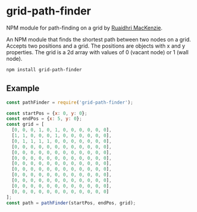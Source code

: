 # grid-path-finder
NPM module for path-finding on a grid by [Ruaidhri MacKenzie](https://github.com/fankadore).


An NPM module that finds the shortest path between two nodes on a grid.
Accepts two positions and a grid. The positions are objects with x and y properties. The grid is a 2d array with values of 0 (vacant node) or 1 (wall node).


```sh
npm install grid-path-finder
```

## Example

```js
const pathFinder = require('grid-path-finder');

const startPos = {x: 0, y: 0};
const endPos = {x: 5, y: 0};
const grid = [
  [0, 0, 0, 1, 0, 1, 0, 0, 0, 0, 0, 0],
  [1, 1, 0, 0, 0, 1, 0, 0, 0, 0, 0, 0],
  [0, 1, 1, 1, 1, 0, 0, 0, 0, 0, 0, 0],
  [0, 0, 0, 0, 0, 0, 0, 0, 0, 0, 0, 0],
  [0, 0, 0, 0, 0, 0, 0, 0, 0, 0, 0, 0],
  [0, 0, 0, 0, 0, 0, 0, 0, 0, 0, 0, 0],
  [0, 0, 0, 0, 0, 0, 0, 0, 0, 0, 0, 0],
  [0, 0, 0, 0, 0, 0, 0, 0, 0, 0, 0, 0],
  [0, 0, 0, 0, 0, 0, 0, 0, 0, 0, 0, 0],
  [0, 0, 0, 0, 0, 0, 0, 0, 0, 0, 0, 0],
  [0, 0, 0, 0, 0, 0, 0, 0, 0, 0, 0, 0],
  [0, 0, 0, 0, 0, 0, 0, 0, 0, 0, 0, 0]
];
const path = pathFinder(startPos, endPos, grid);
```
